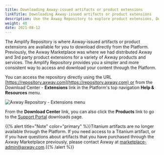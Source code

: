 ```yaml
---
title: Downloading Axway-issued artifacts or product extensions
linkTitle: Downloading Axway-issued artifacts or product extensions
description: Use the Axway Repository to explore product extensions, Docker images, and more.
weight: 40
date: 2021-08-12
---
```


The Amplify Repository is where Axway-issued artifacts or product extensions are available for you to download directly from the Platform. Previously, the Axway Marketplace was where we had distributed Axway and 3rd party product extensions for a variety of Axway products and services. The Amplify Repository provides you a simpler and more consistent way to access and download your content through the Platform.

You can access the repository directly using the URL [https://repository.axway.com](https://repository.axway.com) or from the Download Center - **Extensions** link in the Platform's top navigation **Help & Resources** menu.

![Axway Repository - Extensions menu](/Images/download_center.png)

From the **Download Center** link, you can also click the **Products** link to go to the [Support Portal](https://support.axway.com/en/downloads/index/type/Downloads) downloads page.

{{% alert title="Note" color="primary" %}}Titanium artifacts are no longer available through the Platform. If you need access to a Titanium artifact, or if you have questions about artifacts that you have purchased through the Axway Marketplace previously, please contact Axway at [marketplace-admin@axway.com](mailto:marketplace-admin@axway.com).{{% /alert %}}
